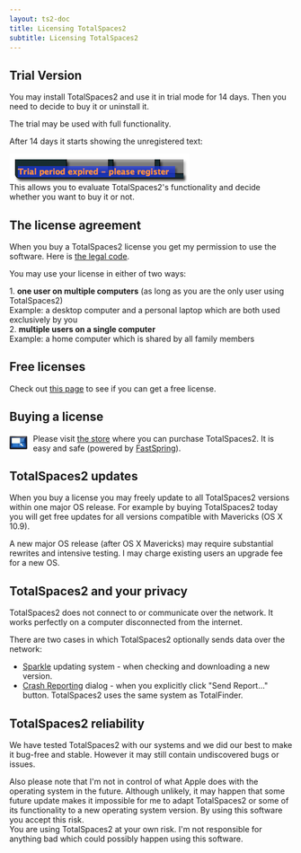```yaml
---
layout: ts2-doc
title: Licensing TotalSpaces2
subtitle: Licensing TotalSpaces2
---
```


## Trial Version

<div class="license-desk">
You may install TotalSpaces2 and use it in trial mode for 14 days. Then you need to decide to buy it or uninstall it.
</div>

The trial may be used with full functionality.

After 14 days it starts showing the unregistered text:

<img src="/images/spaces-unregistered.png" class="doc-inline-image" style="left: 0px; margin-bottom: -20px">

This allows you to evaluate TotalSpaces2's functionality and decide whether you want to buy it or not.

## The license agreement

When you buy a TotalSpaces2 license you get my permission to use the software. Here is [the legal code](/license.txt).

<div class="license-desk">
<p>You may use your license in either of two ways:</p>
<div class="choice">1. <strong>one user on multiple computers</strong> <span class="note">(as long as you are the only user using TotalSpaces2)</span></div>
<div class="example">Example: a desktop computer and a personal laptop which are both used exclusively by you</div>
<div class="choice">2. <strong>multiple users on a single computer</strong></div>
<div class="example">Example: a home computer which is shared by all family members</div>
</div>

## Free licenses

Check out [this page](/free-licenses2) to see if you can get a free license.

## Buying a license

<img src="/shared/img/totalspaces2-icon-shop.png" style="width: 32px; float: left; margin-right: 10px">

Please visit [the store](https://sites.fastspring.com/binaryage-store/instant/totalspaces2) where you can purchase TotalSpaces2. It is easy and safe (powered by [FastSpring](http://fastspring.com)).

## TotalSpaces2 updates

When you buy a license you may freely update to all TotalSpaces2 versions within one major OS release. For example by buying TotalSpaces2 today you will get free updates for all versions compatible with Mavericks (OS X 10.9).

A new major OS release (after OS X Mavericks) may require substantial rewrites and intensive testing. I may charge existing users an upgrade fee for a new OS.

## TotalSpaces2 and your privacy

TotalSpaces2 does not connect to or communicate over the network. It works perfectly on a computer disconnected from the internet.

There are two cases in which TotalSpaces2 optionally sends data over the network:

* [Sparkle](http://sparkle.andymatuschak.org/) updating system - when checking and downloading a new version.
* [Crash Reporting](http://blog.binaryage.com/crash-reporting-in-binaryage) dialog - when you explicitly click "Send Report..." button. TotalSpaces2 uses the same system as TotalFinder.

## TotalSpaces2 reliability

We have tested TotalSpaces2 with our systems and we did our best to make it bug-free and stable. However it may still contain undiscovered bugs or issues.

<div class="license-warning">
Also please note that I'm not in control of what Apple does with the operating system in the future. Although unlikely, it may happen that some future update makes it impossible for me to adapt TotalSpaces2 or some of its functionality to a new operating system version. By using this software you accept this risk.
</div>

<div class="license-exclamation">
You are using TotalSpaces2 at your own risk. I'm not responsible for anything bad which could possibly happen using this software.
</div>